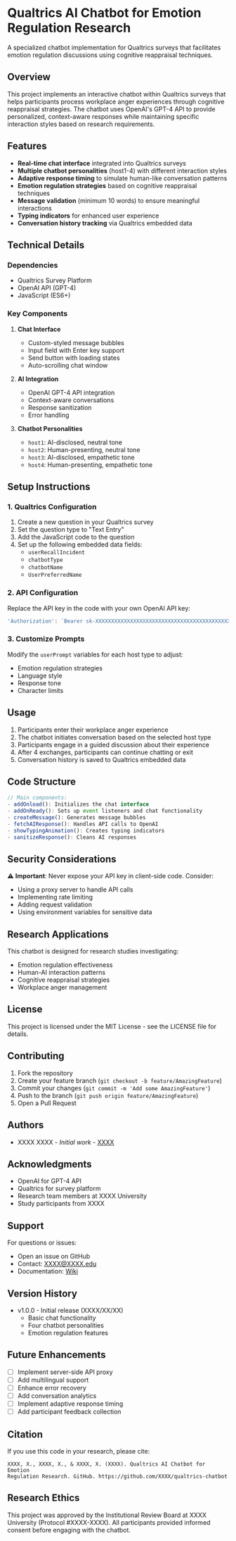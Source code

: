 # Qualtrics AI Chatbot for Emotion Regulation Research

A specialized chatbot implementation for Qualtrics surveys that facilitates emotion regulation discussions using cognitive reappraisal techniques.

## Overview

This project implements an interactive chatbot within Qualtrics surveys that helps participants process workplace anger experiences through cognitive reappraisal strategies. The chatbot uses OpenAI's GPT-4 API to provide personalized, context-aware responses while maintaining specific interaction styles based on research requirements.

## Features

- **Real-time chat interface** integrated into Qualtrics surveys
- **Multiple chatbot personalities** (host1-4) with different interaction styles
- **Adaptive response timing** to simulate human-like conversation patterns
- **Emotion regulation strategies** based on cognitive reappraisal techniques
- **Message validation** (minimum 10 words) to ensure meaningful interactions
- **Typing indicators** for enhanced user experience
- **Conversation history tracking** via Qualtrics embedded data

## Technical Details

### Dependencies
- Qualtrics Survey Platform
- OpenAI API (GPT-4)
- JavaScript (ES6+)

### Key Components

1. **Chat Interface**
   - Custom-styled message bubbles
   - Input field with Enter key support
   - Send button with loading states
   - Auto-scrolling chat window

2. **AI Integration**
   - OpenAI GPT-4 API integration
   - Context-aware conversations
   - Response sanitization
   - Error handling

3. **Chatbot Personalities**
   - `host1`: AI-disclosed, neutral tone
   - `host2`: Human-presenting, neutral tone
   - `host3`: AI-disclosed, empathetic tone
   - `host4`: Human-presenting, empathetic tone

## Setup Instructions

### 1. Qualtrics Configuration

1. Create a new question in your Qualtrics survey
2. Set the question type to "Text Entry"
3. Add the JavaScript code to the question
4. Set up the following embedded data fields:
   - `userRecallIncident`
   - `chatbotType`
   - `chatbotName`
   - `UserPreferredName`

### 2. API Configuration

Replace the API key in the code with your own OpenAI API key:
```javascript
'Authorization': `Bearer sk-XXXXXXXXXXXXXXXXXXXXXXXXXXXXXXXXXXXXXXXXXXXX`
```

### 3. Customize Prompts

Modify the `userPrompt` variables for each host type to adjust:
- Emotion regulation strategies
- Language style
- Response tone
- Character limits

## Usage

1. Participants enter their workplace anger experience
2. The chatbot initiates conversation based on the selected host type
3. Participants engage in a guided discussion about their experience
4. After 4 exchanges, participants can continue chatting or exit
5. Conversation history is saved to Qualtrics embedded data

## Code Structure

```javascript
// Main components:
- addOnload(): Initializes the chat interface
- addOnReady(): Sets up event listeners and chat functionality
- createMessage(): Generates message bubbles
- fetchAIResponse(): Handles API calls to OpenAI
- showTypingAnimation(): Creates typing indicators
- sanitizeResponse(): Cleans AI responses
```

## Security Considerations

⚠️ **Important**: Never expose your API key in client-side code. Consider:
- Using a proxy server to handle API calls
- Implementing rate limiting
- Adding request validation
- Using environment variables for sensitive data

## Research Applications

This chatbot is designed for research studies investigating:
- Emotion regulation effectiveness
- Human-AI interaction patterns
- Cognitive reappraisal strategies
- Workplace anger management

## License

This project is licensed under the MIT License - see the LICENSE file for details.

## Contributing

1. Fork the repository
2. Create your feature branch (`git checkout -b feature/AmazingFeature`)
3. Commit your changes (`git commit -m 'Add some AmazingFeature'`)
4. Push to the branch (`git push origin feature/AmazingFeature`)
5. Open a Pull Request

## Authors

- XXXX XXXX - *Initial work* - [XXXX](https://github.com/XXXX)

## Acknowledgments

- OpenAI for GPT-4 API
- Qualtrics for survey platform
- Research team members at XXXX University
- Study participants from XXXX

## Support

For questions or issues:
- Open an issue on GitHub
- Contact: XXXX@XXXX.edu
- Documentation: [Wiki](https://github.com/XXXX/qualtrics-chatbot/wiki)

## Version History

- v1.0.0 - Initial release (XXXX/XX/XX)
  - Basic chat functionality
  - Four chatbot personalities
  - Emotion regulation features

## Future Enhancements

- [ ] Implement server-side API proxy
- [ ] Add multilingual support
- [ ] Enhance error recovery
- [ ] Add conversation analytics
- [ ] Implement adaptive response timing
- [ ] Add participant feedback collection

## Citation

If you use this code in your research, please cite:
```
XXXX, X., XXXX, X., & XXXX, X. (XXXX). Qualtrics AI Chatbot for Emotion 
Regulation Research. GitHub. https://github.com/XXXX/qualtrics-chatbot
```

## Research Ethics

This project was approved by the Institutional Review Board at XXXX University (Protocol #XXXX-XXXX). All participants provided informed consent before engaging with the chatbot.